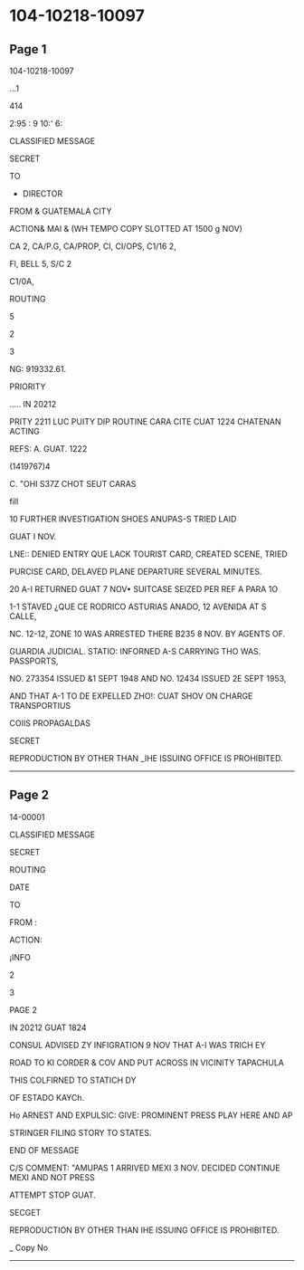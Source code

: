 # 104-10218-10097

## Page 1

104-10218-10097

...1

414

2:95 : 9 10:' 6:

CLASSIFIED MESSAGE

SECRET

TO

* DIRECTOR

FROM & GUATEMALA CITY

ACTION& MAl & (WH TEMPO COPY SLOTTED AT 1500 g NOV)

CA 2, CA/P.G, CA/PROP, CI, CI/OPS, C1/16 2,

Fl, BELL 5, S/C 2

C1/0A,

ROUTING

5

2

3

NG: 919332.61.

PRIORITY

..... IN 20212

PRITY 2211 LUC PUITY DIP ROUTINE CARA CITE CUAT 1224 CHATENAN ACTING

REFS: A. GUAT. 1222

(1419767)4

C. "OHI S37Z CHOT SEUT CARAS

fill

10 FURTHER INVESTIGATION SHOES ANUPAS-S TRIED LAID

GUAT I NOV.

LNE:: DENIED ENTRY QUE LACK TOURIST CARD, CREATED SCENE, TRIED

PURCISE CARD, DELAVED PLANE DEPARTURE SEVERAL MINUTES.

20 A-I RETURNED GUAT 7 NOV• SUITCASE SEIZED PER REF A PARA 1O

1-1 STAVED ¿QUE CE RODRICO ASTURIAS ANADO, 12 AVENIDA AT S CALLE,

NC. 12-12, ZONE 10 WAS ARRESTED THERE B235 8 NOV. BY AGENTS OF.

GUARDIA JUDICIAL. STATIO: INFORNED A-S CARRYING THO WAS. PASSPORTS,

NO. 273354 ISSUED &1 SEPT 1948 AND NO. 12434 ISSUED 2E SEPT 1953,

AND THAT A-1 TO DE EXPELLED ZHO!: CUAT SHOV ON CHARGE TRANSPORTIUS

COIIS PROPAGALDAS

SECRET

REPRODUCTION BY OTHER THAN _IHE ISSUING OFFICE IS PROHIBITED.

---

## Page 2

14-00001

CLASSIFIED MESSAGE

SECRET

ROUTING

DATE

TO

FROM :

ACTION:

¡INFO

2

3

PAGE 2

IN 20212 GUAT 1824

CONSUL ADVISED ZY INFIGRATION 9 NOV THAT A-I WAS TRICH EY

ROAD TO KI CORDER & COV AND PUT ACROSS IN VICINITY TAPACHULA

THIS COLFIRNED TO STATICH DY

OF ESTADO KAYCh.

Ho ARNEST AND EXPULSIC: GIVE: PROMINENT PRESS PLAY HERE AND AP

STRINGER FILING STORY TO STATES.

END OF MESSAGE

C/S COMMENT: "AMUPAS 1 ARRIVED MEXI 3 NOV. DECIDED CONTINUE MEXI AND NOT PRESS

ATTEMPT STOP GUAT.

SECGET

REPRODUCTION BY OTHER THAN IHE ISSUING OFFICE IS PROHIBITED.

_ Copy No

---


